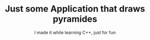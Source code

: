 <h1 align="center">Just some Application that draws pyramides</h1>
<p align="center"> I made it while learning C++, just for fun</p>
